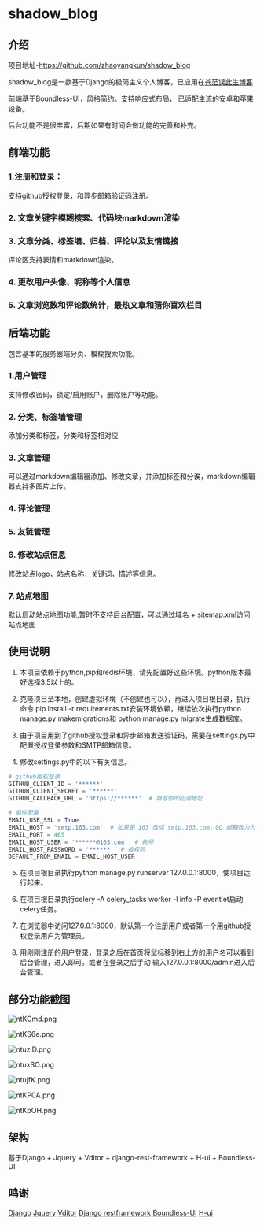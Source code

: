 ﻿# shadow_blog

## 介绍

项目地址-https://github.com/zhaoyangkun/shadow_blog

shadow_blog是一款基于Django的极简主义个人博客，已应用在[苍茫误此生博客](https://www.cangmangai.cn/)

前端基于[Boundless-UI](https://github.com/zhaoyangkun/Boundless-UI)，风格简约。支持响应式布局，
已适配主流的安卓和苹果设备。

后台功能不是很丰富，后期如果有时间会做功能的完善和补充。

## 前端功能

### 1.注册和登录：
支持github授权登录，和异步邮箱验证码注册。

### 2. 文章关键字模糊搜索、代码块markdown渲染

### 3. 文章分类、标签墙、归档、评论以及友情链接
评论区支持表情和markdown渲染。

### 4. 更改用户头像、呢称等个人信息

### 5. 文章浏览数和评论数统计，最热文章和猜你喜欢栏目



## 后端功能
包含基本的服务器端分页、模糊搜索功能。

### 1.用户管理
支持修改密码，锁定/启用账户，删除账户等功能。

### 2. 分类、标签墙管理
添加分类和标签，分类和标签相对应

### 3. 文章管理
可以通过markdown编辑器添加、修改文章，并添加标签和分诶，markdown编辑器支持多图片上传。

### 4. 评论管理

### 5. 友链管理

### 6. 修改站点信息
修改站点logo，站点名称，关键词，描述等信息。

### 7. 站点地图
默认启动站点地图功能,暂时不支持后台配置，可以通过域名 + sitemap.xml访问站点地图


## 使用说明

1. 本项目依赖于python,pip和redis环境，请先配置好这些环境。python版本最好选择3.5以上的。

2. 克隆项目至本地，创建虚拟环境（不创建也可以），再进入项目根目录，执行命令
pip install -r requirements.txt安装环境依赖，继续依次执行python manage.py makemigrations和
python manage.py migrate生成数据库。

3. 由于项目用到了github授权登录和异步邮箱发送验证码，需要在settings.py中配置授权登录参数和SMTP邮箱信息。

4. 修改settings.py中的以下有关信息。

```python
# github授权登录
GITHUB_CLIENT_ID = '******'
GITHUB_CLIENT_SECRET = '******'
GITHUB_CALLBACK_URL = 'https://******'  # 填写你的回调地址

# 邮件配置
EMAIL_USE_SSL = True
EMAIL_HOST = 'smtp.163.com'  # 如果是 163 改成 smtp.163.com，QQ 邮箱改为为 smtp.qq.com
EMAIL_PORT = 465
EMAIL_HOST_USER = '******@163.com'  # 帐号
EMAIL_HOST_PASSWORD = '******'  # 授权码
DEFAULT_FROM_EMAIL = EMAIL_HOST_USER
```

5. 在项目根目录执行python manage.py runserver 127.0.0.1:8000，使项目运行起来。

6. 在项目根目录执行celery -A celery_tasks worker -l info -P eventlet启动celery任务。

7. 在浏览器中访问127.0.0.1:8000，默认第一个注册用户或者第一个用github授权登录用户为管理员。

8. 用刚刚注册的用户登录，登录之后在首页将鼠标移到右上方的用户名可以看到后台管理，进入即可。或者在登录之后手动
输入127.0.0.1:8000/admin进入后台管理。

## 部分功能截图
![ntKCmd.png](https://s2.ax1x.com/2019/09/09/ntKCmd.png)

![ntKS6e.png](https://s2.ax1x.com/2019/09/09/ntKS6e.png)

![ntuzlD.png](https://s2.ax1x.com/2019/09/09/ntuzlD.png)

![ntuxSO.png](https://s2.ax1x.com/2019/09/09/ntuxSO.png)

![ntujfK.png](https://s2.ax1x.com/2019/09/09/ntujfK.png)

![ntKP0A.png](https://s2.ax1x.com/2019/09/09/ntKP0A.png)

![ntKpOH.png](https://s2.ax1x.com/2019/09/09/ntKpOH.png)

## 架构
基于Django + Jquery + Vditor + django-rest-framework + H-ui + Boundless-UI

## 鸣谢

[Django](https://github.com/django/django)
[Jquery](https://github.com/jquery/jquery)
[Vditor](https://github.com/b3log/vditor)
[Django restframework](https://github.com/encode/django-rest-framework)
[Boundless-UI](https://github.com/zhaoyangkun/Boundless-UI)
[H-ui](https://github.com/jackying/H-ui.admin)